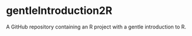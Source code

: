 # gentleIntroduction2R
A GitHub repository containing an R project with a gentle introduction to R.
